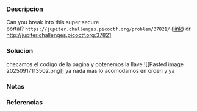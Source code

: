 ### Descripcion
Can you break into this super secure portal? `https://jupiter.challenges.picoctf.org/problem/37821/` ([link](https://jupiter.challenges.picoctf.org/problem/37821/)) or http://jupiter.challenges.picoctf.org:37821

### Solucion
checamos el codigo de la pagina y obtenemos la llave 
![[Pasted image 20250917113502.png]]
ya nada mas lo acomodamos en orden y ya 

### Notas


### Referencias
